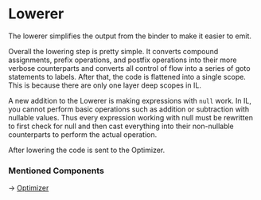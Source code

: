 # Lowerer

The lowerer simplifies the output from the binder to make it easier to emit.

Overall the lowering step is pretty simple. It converts compound assignments, prefix operations, and postfix operations
into their more verbose counterparts and converts all control of flow into a series of goto statements to labels. After
that, the code is flattened into a single scope. This is because there are only one layer deep scopes in IL.

A new addition to the Lowerer is making expressions with `null` work. In IL, you cannot perform basic operations such as
addition or subtraction with nullable values. Thus every expression working with null must be rewritten to first check
for null and then cast everything into their non-nullable counterparts to perform the actual operation.

After lowering the code is sent to the Optimizer.

### Mentioned Components

-> [Optimizer](Optimizer.md)
